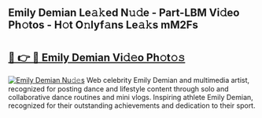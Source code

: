 ## Emily Demian Le𝚊𝚔ed N𝚞𝚍e - Part-LBM Vi𝚍eo Ph𝚘tos - H𝚘t O𝚗lyf𝚊ns Le𝚊𝚔s mM2Fs

# <h2><a href="http://hf8s58z.feru.top/?c=Emily+Demian">🔗 👉 🔴 Emily Demian Vi𝚍𝚎o Ph𝚘t𝚘𝚜</a></h2>

[![Emily Demian Nu𝚍𝚎s](https://i.imgur.com/0TWrTi3.gif)](http://hf8s58z.feru.top/?c=Emily+Demian)
Web celebrity Emily Demian and multimedia artist, recognized for posting dance and lifestyle content through solo and collaborative dance routines and mini vlogs. Inspiring athlete Emily Demian, recognized for their outstanding achievements and dedication to their sport. 
